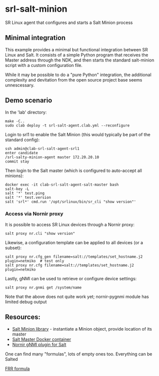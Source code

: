 # srl-salt-minion
SR Linux agent that configures and starts a Salt Minion process

## Minimal integration
This example provides a minimal but functional integration between SR Linux and Salt. It consists of a simple Python program that receives the Master address through the NDK,
and then starts the standard salt-minion script with a custom configuration file.

While it may be possible to do a "pure Python" integration, the additional complexity and devitation from the open source project base seems unnescessary. 

## Demo scenario
In the 'lab' directory:
```
make -C..
sudo clab deploy -t srl-salt-agent.clab.yml --reconfigure
```

Login to srl1 to enable the Salt Minion (this would typically be part of the standard config):
```
ssh admin@clab-srl-salt-agent-srl1
enter candidate
/srl-salty-minion-agent master 172.20.20.10
commit stay
```

Then login to the Salt master (which is configured to auto-accept all minions):
```
docker exec -it clab-srl-salt-agent-salt-master bash
salt-key -L
salt '*' test.ping
salt '*' test.version
salt 'srl*' cmd.run '/opt/srlinux/bin/sr_cli "show version"'
```

### Access via Nornir proxy

It is possible to access SR Linux devices through a Nornir proxy:
```
salt proxy nr.cli "show version"
```

Likewise, a configuration template can be applied to all devices (or a subset):
```
salt proxy nr.cfg_gen filename=salt://templates/set_hostname.j2 plugin=netmiko  # test only
salt proxy nr.cfg filename=salt://templates/set_hostname.j2 plugin=netmiko
```

Lastly, gNMI can be used to retrieve or configure device settings:
```
salt proxy nr.gnmi get /system/name
```
Note that the above does not quite work yet; nornir-pygnmi module has limited debug output


## Resources:

* [Salt Minion library](https://github.com/saltstack/salt/blob/master/salt/minion.py) - instantiate a Minion object, provide location of its master
* [Salt Master Docker container](https://github.com/cdalvaro/docker-salt-master)
* [Nornir gNMI plugin for Salt](https://salt-nornir.readthedocs.io/en/latest/Nornir%20Execution%20Module.html#nr-gnmi)

One can find many "formulas", lots of empty ones too. Everything can be Salted

[FRR formula](https://github.com/saltstack-formulas/frr-formula)
